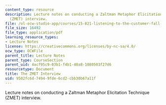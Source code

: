```yaml
---
content_type: resource
description: Lecture notes on conducting a Zaltman Metaphor Elicitation Technique
  (ZMET) interview.
file: /ol-ocw-studio-app/courses/15-821-listening-to-the-customer-fall-2002/9502fc6d74949fde6cd2cbb30b67a11f_bostonbeer.pdf
file_size: 16492
file_type: application/pdf
learning_resource_types:
- Lecture Notes
license: https://creativecommons.org/licenses/by-nc-sa/4.0/
ocw_type: OCWFile
parent_title: Lecture Notes
parent_type: CourseSection
parent_uid: 4acf95c9-03b1-f4b1-40a8-1080503f27d6
resourcetype: Document
title: The ZMET Interview
uid: 9502fc6d-7494-9fde-6cd2-cbb30b67a11f
---
```

Lecture notes on conducting a Zaltman Metaphor Elicitation Technique (ZMET) interview.